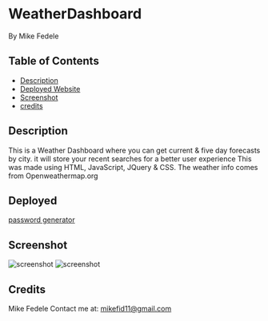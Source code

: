# WeatherDashboard

By Mike Fedele

## Table of Contents 

- [Description](#description)
- [Deployed Website](#deployed)
- [Screenshot](#screenshot)
- [credits](#credits)

## Description

This is a Weather Dashboard where you can get current & five day forecasts by city. it will store your recent searches for a better user experience This was made using HTML, JavaScript, JQuery & CSS. The weather info comes from Openweathermap.org


## Deployed
[password generator](https://mikefedele.github.io/Quiz/)

## Screenshot

![screenshot](assets/images/screenshot.png) 
![screenshot](./assets/screenshot2.png)

## Credits
Mike Fedele
Contact me at: mikefid11@gmail.com
